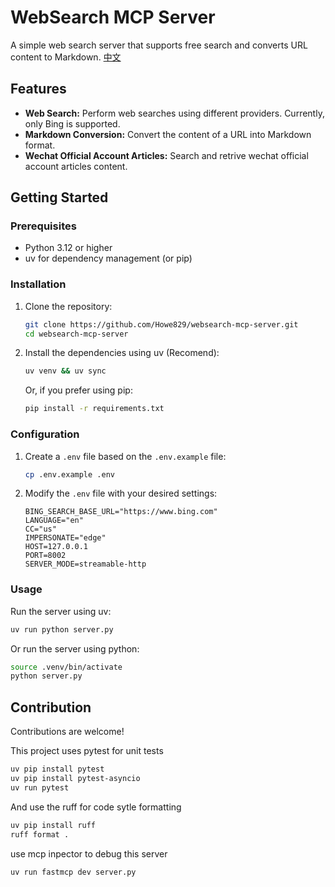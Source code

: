 # WebSearch MCP Server

A simple web search server that supports free search and converts URL content to Markdown. [中文](README-zh.md)

## Features

-   **Web Search:** Perform web searches using different providers. Currently, only Bing is supported.
-   **Markdown Conversion:** Convert the content of a URL into Markdown format.
-   **Wechat Official Account Articles:** Search and retrive wechat official account articles content.

## Getting Started

### Prerequisites

-   Python 3.12 or higher
-   uv for dependency management (or pip)

### Installation

1.  Clone the repository:

    ```bash
    git clone https://github.com/Howe829/websearch-mcp-server.git
    cd websearch-mcp-server
    ```

2.  Install the dependencies using uv (Recomend):

    ```bash
    uv venv && uv sync
    ```

    Or, if you prefer using pip:

    ```bash
    pip install -r requirements.txt
    ```

### Configuration

1.  Create a `.env` file based on the `.env.example` file:

    ```bash
    cp .env.example .env
    ```

2.  Modify the `.env` file with your desired settings:

    ```
    BING_SEARCH_BASE_URL="https://www.bing.com"
    LANGUAGE="en"
    CC="us"
    IMPERSONATE="edge"
    HOST=127.0.0.1
    PORT=8002
    SERVER_MODE=streamable-http
    ```

### Usage

Run the server using uv:

```bash
uv run python server.py
```

Or run the server using python:

```bash
source .venv/bin/activate
python server.py
```

## Contribution
Contributions are welcome!

This project uses pytest for unit tests
```bash
uv pip install pytest
uv pip install pytest-asyncio
uv run pytest
```

And use the ruff for code sytle formatting
```bash
uv pip install ruff
ruff format .
```

use mcp inpector to debug this server
```bash
uv run fastmcp dev server.py
```